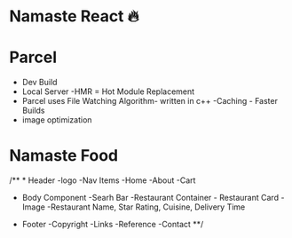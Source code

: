 # Namaste React 🔥

# Parcel
- Dev Build
- Local Server
-HMR = Hot Module Replacement
- Parcel uses File Watching Algorithm- written in c++
-Caching - Faster Builds
- image optimization

# Namaste Food

/** * Header
     -logo
     -Nav Items
        -Home
        -About
        -Cart
 * Body Component
     -Searh Bar
     -Restaurant Container
            - Restaurant Card
                -Image
                -Restaurant Name, Star Rating, Cuisine, Delivery Time
            
 * Footer
     -Copyright
     -Links
     -Reference
     -Contact
 **/